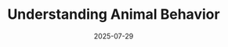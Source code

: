 ---
title: "Understanding Animal Behavior"
date: 2025-07-29
categories:
  - animals
tags:
  - behavior
  - animals
  - biology
excerpt: "Exploring the fascinating world of animal behavior and communication."
---